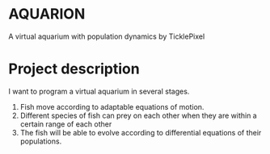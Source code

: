 # AQUARION

A virtual aquarium with population dynamics by TicklePixel



# Project description

I want to program a virtual aquarium in several stages.

1. Fish move according to adaptable equations of motion.
2. Different species of fish can prey on each other when they are within a certain range of each other
3. The fish will be able to evolve according to differential equations of their populations.
